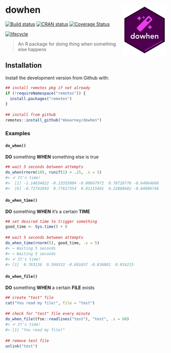 
<!-- README.md is generated from README.Rmd. Please edit that file -->

# dowhen <img src="man/figures/logo.png" align="right" height=160/>

[![Build
status](https://travis-ci.org/mkearney/dowhen.svg?branch=master)](https://travis-ci.org/mkearney/dowhen)
[![CRAN
status](https://www.r-pkg.org/badges/version/dowhen)](https://cran.r-project.org/package=dowhen)
[![Coverage
Status](https://codecov.io/gh/mkearney/dowhen/branch/master/graph/badge.svg)](https://codecov.io/gh/mkearney/dowhen?branch=master)

<!--#![Downloads](https://cranlogs.r-pkg.org/badges/dowhen)
#![Downloads](https://cranlogs.r-pkg.org/badges/grand-total/dowhen)-->

[![lifecycle](https://img.shields.io/badge/lifecycle-experimental-orange.svg)](https://www.tidyverse.org/lifecycle/#experimental)

> An R package for doing thing when something else happens

## Installation

Install the development version from Github with:

``` r
## install remotes pkg if not already
if (!requireNamespace("remotes")) {
  install.packages("remotes")
}

## install from github
remotes::install_github("mkearney/dowhen")
```

### Examples

#### `do_when()`

**DO** something **WHEN** something else is true

``` r
## wait 5 seconds between attempts
do_when(rnorm(10), runif(1) > .25, .s = 5)
#> ✔ It's time!
#>  [1] -1.14834822 -0.13355004 -0.00667972  0.78728776 -0.64064666
#>  [6] -0.72742693  0.77617354  0.81115401  0.22888682 -0.04896746
```

#### `do_when_time()`

**DO** something **WHEN** it’s a certain **TIME**

``` r
## set desired time to trigger something
good_time <- Sys.time() + 8

## wait 5 seconds between attempts
do_when_time(rnorm(5), good_time, .s = 5)
#> ↪ Waiting 5 seconds
#> ↪ Waiting 5 seconds
#> ✔ It's time!
#> [1]  0.763136  0.599533 -0.691657 -0.836801  0.934215
```

#### `do_when_file()`

**DO** something **WHEN** a certain **FILE** exists

``` r
## create "test" file
cat("You read my file!", file = "test")

## check for "test" file every minute
do_when_file(tfse::readlines("test"), "test", .s = 60)
#> ✔ It's time!
#> [1] "You read my file!"

## remove test file
unlink("test")
```
